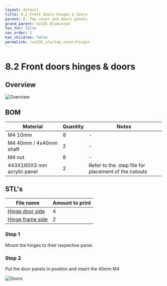 ```yaml
---
layout: default
title: 8.2 Front doors hinges & doors
parent: 8. Top cover and doors panels
grand_parent: Vz235 Aluminium
has_toc: false
nav_order: 2
has_children: false
permalink: /vz235_alu/top_cover/hinges
---
```


# 8.2 Front doors hinges & doors

## Overview

![Overview](../../assets/images/manual/vz235_printed/top_cover/door_hinges.png)

## BOM

| Material                   | Quantity | Notes                                                |
| -------------------------- | -------- | ---------------------------------------------------- |
| M4 10mm                    | 8        | -                                                    |
| M4 40mm / 4x40mm shaft     | 2        | -                                                    |
| M4 nut                     | 8        | -                                                    |
| 443X160X3 mm acrylic panel | 2        | Refer to the .step file for placement of the cutouts |

## STL's

| File name            | Amount to print |
| -------------------- | --------------- |
| [Hinge door side][]  | 4               |
| [Hinge frame side][] | 2               |

### Step 1

Mount the hinges to their respective panel.

### Step 2

Put the door panels in position and insert the 40mm M4

![Doors](../../assets/images/manual/vz235_printed/top_cover/doors.png)

[Hinge door side]: https://github.com/VzBoT3D/VzBoT-Vz235/blob/main/Assemblies%20%26%20STL/Enclosure/Hinges%20(lower)/hinges%20%5Blower%5D/door%20side.stl
[Hinge frame side]: https://github.com/VzBoT3D/VzBoT-Vz235/blob/main/Assemblies%20%26%20STL/Enclosure/Hinges%20(lower)/hinges%20%5Blower%5D/hinge%20frame%20side.stl
